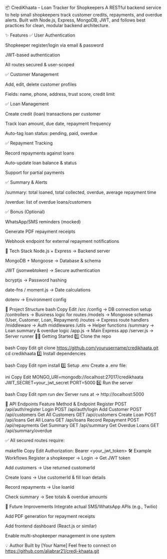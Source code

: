 📦 CrediKhaata – Loan Tracker for Shopkeepers
A RESTful backend service to help small shopkeepers track customer credits, repayments, and overdue alerts.
Built with Node.js, Express, MongoDB, JWT, and follows best practices for clean, modular backend architecture.

✨ Features
✅ User Authentication

Shopkeeper register/login via email & password

JWT-based authentication

All routes secured & user-scoped

✅ Customer Management

Add, edit, delete customer profiles

Fields: name, phone, address, trust score, credit limit

✅ Loan Management

Create credit (loan) transactions per customer

Track loan amount, due date, repayment frequency

Auto-tag loan status: pending, paid, overdue

✅ Repayment Tracking

Record repayments against loans

Auto-update loan balance & status

Support for partial payments

✅ Summary & Alerts

/summary: total loaned, total collected, overdue, average repayment time

/overdue: list of overdue loans/customers

✅ Bonus (Optional)

WhatsApp/SMS reminders (mocked)

Generate PDF repayment receipts

Webhook endpoint for external repayment notifications

🔧 Tech Stack
Node.js + Express → Backend server

MongoDB + Mongoose → Database & schema

JWT (jsonwebtoken) → Secure authentication

bcryptjs → Password hashing

date-fns / moment.js → Date calculations

dotenv → Environment config

📂 Project Structure
bash
Copy
Edit
/src
  /config         → DB connection setup
  /controllers    → Business logic for routes
  /models         → Mongoose schemas (User, Customer, Loan, Repayment)
  /routes         → Express route handlers
  /middleware     → Auth middlewares
  /utils          → Helper functions
  /summary        → Loan summary & overdue logic
/app.js          → Main Express app
/server.js       → Server runner
🏃‍♂️ Getting Started
1️⃣ Clone the repo

bash
Copy
Edit
git clone https://github.com/yourusername/credikhaata.git
cd credikhaata
2️⃣ Install dependencies

bash
Copy
Edit
npm install
3️⃣ Setup .env
Create a .env file:

ini
Copy
Edit
MONGO_URI=mongodb://localhost:27017/credikhaata
JWT_SECRET=your_jwt_secret
PORT=5000
4️⃣ Run the server

bash
Copy
Edit
npm run dev
Server runs at → http://localhost:5000

🔑 API Endpoints
Feature	Method & Endpoint
Register	POST /api/auth/register
Login	POST /api/auth/login
Add Customer	POST /api/customers
Get All Customers	GET /api/customers
Create Loan	POST /api/loans
Get All Loans	GET /api/loans
Record Repayment	POST /api/repayments
Get Summary	GET /api/summary
Get Overdue Loans	GET /api/summary/overdue

✅ All secured routes require:

makefile
Copy
Edit
Authorization: Bearer <your_jwt_token>
🛠 Example Workflows
Register a shopkeeper → Login → Get JWT token

Add customers → Use returned customerId

Create loans → Use customerId & fill loan details

Record repayments → Use loanId

Check summary → See totals & overdue amounts

🌱 Future Improvements
Integrate actual SMS/WhatsApp APIs (e.g., Twilio)

Add PDF generation for repayment receipts

Add frontend dashboard (React.js or similar)

Enable multi-shopkeeper management in one system

💡 Author
Built by [Your Name]
Feel free to connect on https://github.com/aliabrar21/credi-khaata.git
